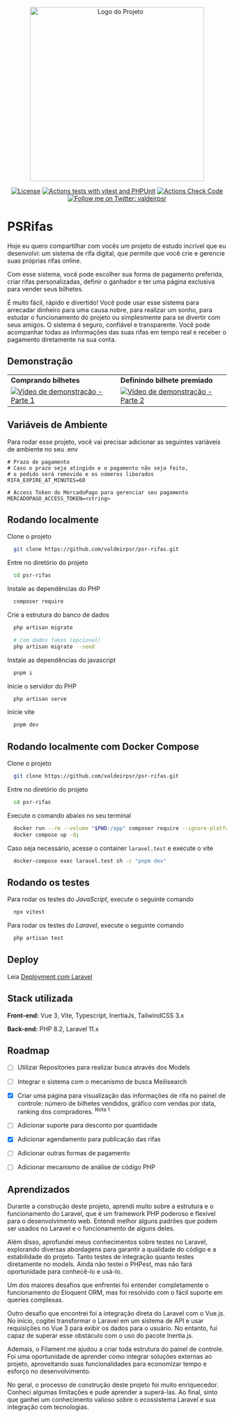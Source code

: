 <p align="center"><a href="https://valdeir.dev" target="_blank"><img src="https://svgshare.com/i/vqm.svg" width="400" alt="Logo do Projeto"></a></p>

<p align="center">
<a href="https://github.com/valdeirpsr/psr-rifas/blob/main/LICENSE"><img src="https://img.shields.io/github/license/valdeirpsr/psr-rifas?logo=github&color=green&label=License" alt="License" /></a>
<a href="https://github.com/valdeirpsr/psr-rifas/actions/workflows/tests.yml"><img src="https://github.com/valdeirpsr/psr-rifas/actions/workflows/tests.yml/badge.svg" alt="Actions tests with vitest and PHPUnit" /></a>
<a href="https://github.com/valdeirpsr/psr-rifas/actions/workflows/check-codes.yml"><img src="https://github.com/valdeirpsr/psr-rifas/actions/workflows/check-codes.yml/badge.svg" alt="Actions Check Code" /></a>
<a href="https://twitter.com/valdeirpsr"><img src="https://img.shields.io/twitter/follow/valdeirpsr" alt="Follow me on Twitter: valdeirpsr" /></a>
</p>

# PSRifas

Hoje eu quero compartilhar com vocês um projeto de estudo incrível que eu desenvolvi: um sistema de rifa digital, que permite que você crie e gerencie suas próprias rifas online.

Com esse sistema, você pode escolher sua forma de pagamento preferida, criar rifas personalizadas, definir o ganhador e ter uma página exclusiva para vender seus bilhetes.

É muito fácil, rápido e divertido! Você pode usar esse sistema para arrecadar dinheiro para uma causa nobre, para realizar um sonho, para estudar o funcionamento do projeto ou simplesmente para se divertir com seus amigos. O sistema é seguro, confiável e transparente. Você pode acompanhar todas as informações das suas rifas em tempo real e receber o pagamento diretamente na sua conta.


## Demonstração

<table border="0">
<tr>
<td><b>Comprando bilhetes</b></td>
<td><b>Definindo bilhete premiado</b></td>
</tr>
<tr>
<td><a href="https://youtube.com/shorts/DoeD1DB_Jo8" target="_blank"><img src="https://img.youtube.com/vi/DoeD1DB_Jo8/hqdefault.jpg" alt="Vídeo de demonstração - Parte 1" /></a></td>
<td><a href="https://youtube.com/shorts/GmjgG-M2XDI" target="_blank"><img src="https://img.youtube.com/vi/GmjgG-M2XDI/hqdefault.jpg" alt="Vídeo de demonstração - Parte 2" /></a></td>
</tr>
</table>


## Variáveis de Ambiente

Para rodar esse projeto, você vai precisar adicionar as seguintes variáveis de ambiente no seu .env

```
# Prazo de pagamento
# Caso o prazo seja atingido e o pagamento não seja feito,
# o pedido será removido e os números liberados
RIFA_EXPIRE_AT_MINUTES=60
```

```
# Access Token do MercadoPago para gerenciar seu pagamento
MERCADOPAGO_ACCESS_TOKEN=<string>
```


## Rodando localmente

Clone o projeto

```bash
  git clone https://github.com/valdeirpsr/psr-rifas.git
```

Entre no diretório do projeto

```bash
  cd psr-rifas
```

Instale as dependências do PHP

```bash
  composer require
```

Crie a estrutura do banco de dados

```bash
  php artisan migrate

  # Com dados fakes (opcional)
  php artisan migrate --seed
```

Instale as dependências do javascript

```bash
  pnpm i
```

Inicie o servidor do PHP

```bash
  php artisan serve
```

Inicie vite

```bash
  pnpm dev
```
## Rodando localmente com Docker Compose

Clone o projeto

```bash
  git clone https://github.com/valdeirpsr/psr-rifas.git
```

Entre no diretório do projeto

```bash
  cd psr-rifas
```

Execute o comando abaixo no seu terminal

```bash
  docker run --rm --volume "$PWD:/app" composer require --ignore-platform-reqs;
  docker compose up -d;
```

Caso seja necessário, acesse o container `laravel.test` e execute o vite

```bash
  docker-compose exec laravel.test sh -c "pnpm dev"
```

## Rodando os testes

Para rodar os testes do *JavaScript*, execute o seguinte comando

```bash
  npx vitest
```

Para rodar os testes do *Laravel*, execute o seguinte comando

```bash
  php artisan test
```
## Deploy

Leia [Deployment com Laravel](https://laravel.com/docs/11.x/deployment)

## Stack utilizada

**Front-end:** Vue 3, Vite, Typescript, InertiaJs, TailwindCSS 3.x

**Back-end:** PHP 8.2, Laravel 11.x

## Roadmap

- [ ] Utilizar Repositories para realizar busca através dos Models

- [ ] Integrar o sistema com o mecanismo de busca Meilisearch

- [x] Criar uma página para visualização das informações de rifa no painel de controle: número de bilhetes vendidos, gráfico com vendas por data, ranking dos compradores. <sup>Nota 1</sup>

- [ ] Adicionar suporte para desconto por quantidade

- [x] Adicionar agendamento para publicação das rifas

- [ ] Adicionar outras formas de pagamento

- [ ] Adicionar mecanismo de  análise de código PHP

## Aprendizados

Durante a construção deste projeto, aprendi muito sobre a estrutura e o funcionamento do Laravel, que é um framework PHP poderoso e flexível para o desenvolvimento web.
Entendi melhor alguns padrões que podem ser usados no Laravel e o funcionamento de alguns deles.

Além disso, aprofundei meus conhecimentos sobre testes no Laravel, explorando diversas abordagens para garantir a qualidade do código e a estabilidade do projeto. Tanto testes de integração quanto testes diretamente no models. Ainda não testei o PHPest, mas não fará oportunidade para conhecê-lo e usá-lo.

Um dos maiores desafios que enfrentei foi entender completamente o funcionamento do Eloquent ORM, mas foi resolvido com o fácil suporte em queries complexas.

Outro desafio que encontrei foi a integração direta do Laravel com o Vue.js. No início, cogitei transformar o Laravel em um sistema de API e usar requisições no Vue 3 para exibir os dados para o usuário. No entanto, fui capaz de superar esse obstáculo com o uso do pacote Inertia.js.

Ademais, o Filament me ajudou a criar toda estrutura do painel de controle. Foi uma oportunidade de aprender como integrar soluções externas ao projeto, aproveitando suas funcionalidades para economizar tempo e esforço no desenvolvimento.

No geral, o processo de construção deste projeto foi muito enriquecedor. Conheci algumas limitações e pude aprender a superá-las. Ao final, sinto que ganhei um conhecimento valioso sobre o ecossistema Laravel e sua integração com tecnologias.
